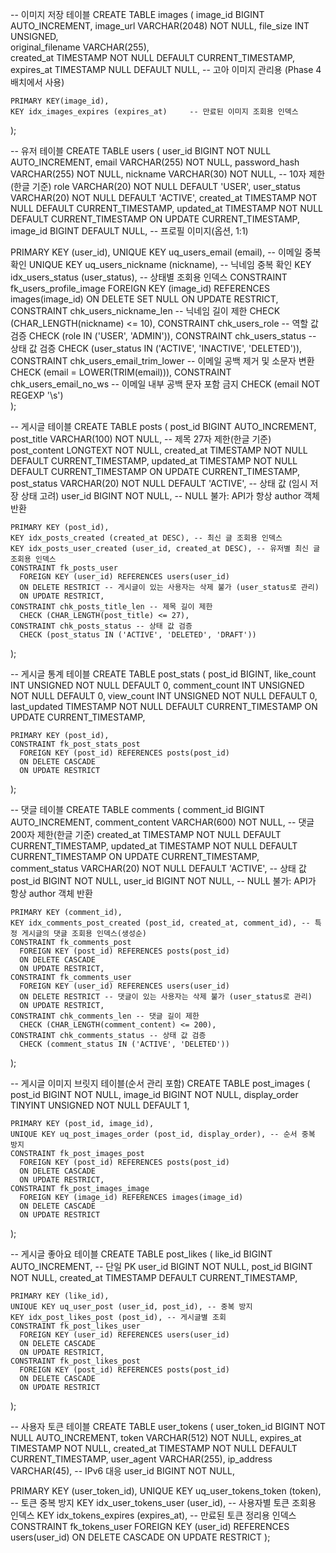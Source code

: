 -- 이미지 저장 테이블
CREATE TABLE images (
    image_id BIGINT AUTO_INCREMENT,
image_url VARCHAR(2048) NOT NULL,
file_size INT UNSIGNED,              
original_filename VARCHAR(255),      
created_at TIMESTAMP NOT NULL DEFAULT CURRENT_TIMESTAMP,
expires_at TIMESTAMP NULL DEFAULT NULL,  -- 고아 이미지 관리용 (Phase 4 배치에서 사용)

    PRIMARY KEY(image_id),
    KEY idx_images_expires (expires_at)     -- 만료된 이미지 조회용 인덱스
);

-- 유저 테이블
CREATE TABLE users (
    user_id BIGINT NOT NULL AUTO_INCREMENT,
email        VARCHAR(255) NOT NULL,
password_hash VARCHAR(255) NOT NULL,
nickname     VARCHAR(30)  NOT NULL, -- 10자 제한(한글 기준)
role VARCHAR(20) NOT NULL DEFAULT 'USER',
user_status VARCHAR(20) NOT NULL DEFAULT 'ACTIVE',
created_at   TIMESTAMP NOT NULL DEFAULT CURRENT_TIMESTAMP,
updated_at   TIMESTAMP NOT NULL DEFAULT CURRENT_TIMESTAMP ON UPDATE CURRENT_TIMESTAMP,
image_id BIGINT DEFAULT NULL, -- 프로필 이미지(옵션, 1:1)

PRIMARY KEY (user_id),
UNIQUE KEY uq_users_email (email), -- 이메일 중복 확인
UNIQUE KEY uq_users_nickname (nickname), -- 닉네임 중복 확인
KEY idx_users_status (user_status), -- 상태별 조회용 인덱스
CONSTRAINT fk_users_profile_image
FOREIGN KEY (image_id) REFERENCES images(image_id)
ON DELETE SET NULL
ON UPDATE RESTRICT,
CONSTRAINT chk_users_nickname_len -- 닉네임 길이 제한
CHECK (CHAR_LENGTH(nickname) <= 10),
CONSTRAINT chk_users_role -- 역할 값 검증
CHECK (role IN ('USER', 'ADMIN')),
CONSTRAINT chk_users_status -- 상태 값 검증
CHECK (user_status IN ('ACTIVE', 'INACTIVE', 'DELETED')),
CONSTRAINT chk_users_email_trim_lower -- 이메일 공백 제거 및 소문자 변환
CHECK (email = LOWER(TRIM(email))),
CONSTRAINT chk_users_email_no_ws -- 이메일 내부 공백 문자 포함 금지
CHECK (email NOT REGEXP '\\s')  
);

-- 게시글 테이블
CREATE TABLE posts (
    post_id BIGINT AUTO_INCREMENT,
post_title VARCHAR(100) NOT NULL, -- 제목 27자 제한(한글 기준)
post_content LONGTEXT NOT NULL,
created_at TIMESTAMP NOT NULL DEFAULT CURRENT_TIMESTAMP,
updated_at TIMESTAMP NOT NULL DEFAULT CURRENT_TIMESTAMP ON UPDATE CURRENT_TIMESTAMP,
post_status VARCHAR(20) NOT NULL DEFAULT 'ACTIVE', -- 상태 값 (임시 저장 상태 고려)
    user_id BIGINT NOT NULL, -- NULL 불가: API가 항상 author 객체 반환

    PRIMARY KEY (post_id),
    KEY idx_posts_created (created_at DESC), -- 최신 글 조회용 인덱스
    KEY idx_posts_user_created (user_id, created_at DESC), -- 유저별 최신 글 조회용 인덱스
    CONSTRAINT fk_posts_user
      FOREIGN KEY (user_id) REFERENCES users(user_id)
      ON DELETE RESTRICT -- 게시글이 있는 사용자는 삭제 불가 (user_status로 관리)
      ON UPDATE RESTRICT,
    CONSTRAINT chk_posts_title_len -- 제목 길이 제한
      CHECK (CHAR_LENGTH(post_title) <= 27),
    CONSTRAINT chk_posts_status -- 상태 값 검증
      CHECK (post_status IN ('ACTIVE', 'DELETED', 'DRAFT'))
);

-- 게시글 통계 테이블
CREATE TABLE post_stats (
    post_id BIGINT,
like_count INT UNSIGNED NOT NULL DEFAULT 0,
comment_count INT UNSIGNED NOT NULL DEFAULT 0,
view_count INT UNSIGNED NOT NULL DEFAULT 0,
last_updated TIMESTAMP NOT NULL DEFAULT CURRENT_TIMESTAMP ON UPDATE CURRENT_TIMESTAMP,

    PRIMARY KEY (post_id),
    CONSTRAINT fk_post_stats_post 
      FOREIGN KEY (post_id) REFERENCES posts(post_id) 
      ON DELETE CASCADE
      ON UPDATE RESTRICT
);

-- 댓글 테이블
CREATE TABLE comments (
    comment_id BIGINT AUTO_INCREMENT,
comment_content VARCHAR(600) NOT NULL, -- 댓글 200자 제한(한글 기준)
created_at TIMESTAMP NOT NULL DEFAULT CURRENT_TIMESTAMP,
updated_at TIMESTAMP NOT NULL DEFAULT CURRENT_TIMESTAMP ON UPDATE CURRENT_TIMESTAMP,
comment_status VARCHAR(20) NOT NULL DEFAULT 'ACTIVE', -- 상태 값
    post_id BIGINT NOT NULL,
    user_id BIGINT NOT NULL, -- NULL 불가: API가 항상 author 객체 반환

    PRIMARY KEY (comment_id),
    KEY idx_comments_post_created (post_id, created_at, comment_id), -- 특정 게시글의 댓글 조회용 인덱스(생성순)
    CONSTRAINT fk_comments_post
      FOREIGN KEY (post_id) REFERENCES posts(post_id)
      ON DELETE CASCADE
      ON UPDATE RESTRICT,
    CONSTRAINT fk_comments_user
      FOREIGN KEY (user_id) REFERENCES users(user_id)
      ON DELETE RESTRICT -- 댓글이 있는 사용자는 삭제 불가 (user_status로 관리)
      ON UPDATE RESTRICT,
    CONSTRAINT chk_comments_len -- 댓글 길이 제한
      CHECK (CHAR_LENGTH(comment_content) <= 200),
    CONSTRAINT chk_comments_status -- 상태 값 검증
      CHECK (comment_status IN ('ACTIVE', 'DELETED'))
);

-- 게시글 이미지 브릿지 테이블(순서 관리 포함)
CREATE TABLE post_images (
    post_id BIGINT NOT NULL,
    image_id BIGINT NOT NULL,
display_order TINYINT UNSIGNED NOT NULL DEFAULT 1,

    PRIMARY KEY (post_id, image_id),
    UNIQUE KEY uq_post_images_order (post_id, display_order), -- 순서 중복 방지
    CONSTRAINT fk_post_images_post 
      FOREIGN KEY (post_id) REFERENCES posts(post_id) 
      ON DELETE CASCADE
      ON UPDATE RESTRICT,
    CONSTRAINT fk_post_images_image
      FOREIGN KEY (image_id) REFERENCES images(image_id)
      ON DELETE CASCADE
      ON UPDATE RESTRICT
);

-- 게시글 좋아요 테이블
CREATE TABLE post_likes (
    like_id BIGINT AUTO_INCREMENT, -- 단일 PK
    user_id BIGINT NOT NULL,
    post_id BIGINT NOT NULL,
created_at TIMESTAMP DEFAULT CURRENT_TIMESTAMP,

    PRIMARY KEY (like_id),
    UNIQUE KEY uq_user_post (user_id, post_id), -- 중복 방지
    KEY idx_post_likes_post (post_id), -- 게시글별 조회
    CONSTRAINT fk_post_likes_user 
      FOREIGN KEY (user_id) REFERENCES users(user_id)
      ON DELETE CASCADE
      ON UPDATE RESTRICT,
    CONSTRAINT fk_post_likes_post 
      FOREIGN KEY (post_id) REFERENCES posts(post_id)
      ON DELETE CASCADE
      ON UPDATE RESTRICT
);

-- 사용자 토큰 테이블
CREATE TABLE user_tokens (
    user_token_id BIGINT NOT NULL AUTO_INCREMENT,
token         VARCHAR(512) NOT NULL,
expires_at    TIMESTAMP NOT NULL,
created_at    TIMESTAMP NOT NULL DEFAULT CURRENT_TIMESTAMP,
user_agent    VARCHAR(255),
ip_address VARCHAR(45), -- IPv6 대응
    user_id BIGINT NOT NULL,

PRIMARY KEY (user_token_id),
UNIQUE KEY uq_user_tokens_token (token), -- 토큰 중복 방지
KEY idx_user_tokens_user (user_id), -- 사용자별 토큰 조회용 인덱스
KEY idx_tokens_expires (expires_at), -- 만료된 토큰 정리용 인덱스
CONSTRAINT fk_tokens_user
FOREIGN KEY (user_id) REFERENCES users(user_id)
ON DELETE CASCADE
ON UPDATE RESTRICT
);
